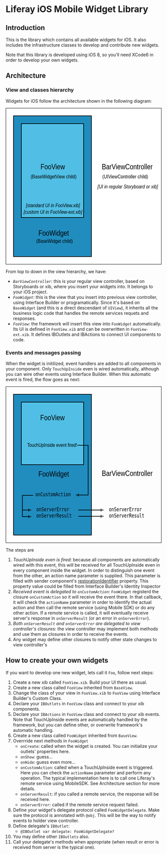 # Liferay iOS Mobile Widget Library

## Introduction

This is the library which contains all available widgets for iOS. It also includes the infrastructure classes to develop and contribute new widgets.

Note that this library is developed using iOS 8, so you'll need XCode6 in order to develop your own widgets.

## Architecture

### View and classes hierarchy

Widgets for iOS follow the architecture shown in the following diagram:

<svg width="500" height="500" xmlns="http://www.w3.org/2000/svg" xmlns:svg="http://www.w3.org/2000/svg">
 <!-- Created with SVG-edit - http://svg-edit.googlecode.com/ -->
 <g>
  <title>viewcontroller</title>
  <rect stroke="#000000" id="svg_11" height="500" width="500" stroke-width="2" fill="#ffffff"/>
  <text font-style="italic" id="svg_12" stroke="#000000" transform="matrix(0.5820860127806878,0,0,0.7063007265607624,35.586917139384624,66.69722673033888) " xml:space="preserve" text-anchor="middle" font-family="Sans-serif" font-size="24" y="268.98993" x="611.44483" stroke-linecap="null" stroke-linejoin="null" stroke-dasharray="null" stroke-width="0" fill="#000000">[UI in regular Storyboard or xib]</text>
  <text id="svg_1" stroke="#000000" transform="matrix(0.844660222530365,0,0,1,17.980579242110252,0) " xml:space="preserve" text-anchor="middle" font-family="Sans-serif" font-size="24" y="196" x="440.43677" stroke-linecap="null" stroke-linejoin="null" stroke-dasharray="null" stroke-width="0" fill="#000000">BarViewController</text>
  <text id="svg_3" stroke="#000000" transform="matrix(0.5820860127806878,0,0,0.7063007265607624,35.586917139384624,66.69722673033888) " xml:space="preserve" text-anchor="middle" font-family="Sans-serif" font-size="24" y="223.68345" x="597.70116" stroke-linecap="null" stroke-linejoin="null" stroke-dasharray="null" stroke-width="0" fill="#000000">(UIViewController child)</text>
 </g>
 <g display="inline">
  <title>widget</title>
  <rect stroke="#000000" id="svg_8" height="450" width="250" y="25" x="25" stroke-width="2" fill="#218dbf"/>
  <text id="svg_9" stroke="#000000" transform="matrix(0.844660222530365,0,0,1,17.980579242110252,0) " xml:space="preserve" text-anchor="middle" font-family="Sans-serif" font-size="24" y="408" x="161.03448" stroke-linecap="null" stroke-linejoin="null" stroke-dasharray="null" stroke-width="0" fill="#000000">FooWidget</text>
  <text id="svg_10" stroke="#000000" transform="matrix(0.5820860127806878,0,0,0.7063007265607624,35.586917139384624,66.69722673033888) " xml:space="preserve" text-anchor="middle" font-family="Sans-serif" font-size="24" y="515.34392" x="207.72444" stroke-linecap="null" stroke-linejoin="null" stroke-dasharray="null" stroke-width="0" fill="#000000">(BaseWidget child)</text>
 </g>
 <g display="inline">
  <title>view</title>
  <rect stroke="#000000" id="svg_2" height="300" width="200" y="50" x="50" stroke-width="2" fill="#51bfe5"/>
  <text font-style="italic" id="svg_5" stroke="#000000" transform="matrix(0.5820860127806878,0,0,0.7063007265607624,35.586917139384624,66.69722673033888) " xml:space="preserve" text-anchor="middle" font-family="Sans-serif" font-size="24" y="383.67196" x="199.13463" stroke-linecap="null" stroke-linejoin="null" stroke-dasharray="null" stroke-width="0" fill="#000000">[custom UI in FooView-ext.xib]</text>
  <text id="svg_7" stroke="#000000" transform="matrix(0.5820860127806878,0,0,0.7063007265607624,35.586917139384624,66.69722673033888) " xml:space="preserve" text-anchor="middle" font-family="Sans-serif" font-size="24" y="223.68345" x="202.57055" stroke-linecap="null" stroke-linejoin="null" stroke-dasharray="null" stroke-width="0" fill="#000000">(BaseWidgetView child)</text>
  <text stroke="#000000" transform="matrix(0.844660222530365,0,0,1,17.980579242110252,0) " xml:space="preserve" text-anchor="middle" font-family="Sans-serif" font-size="24" id="svg_6" y="196" x="157.48276" stroke-linecap="null" stroke-linejoin="null" stroke-dasharray="null" stroke-width="0" fill="#000000">FooView</text>
  <text font-style="italic" id="svg_4" stroke="#000000" transform="matrix(0.5820860127806878,0,0,0.7063007265607624,35.586917139384624,66.69722673033888) " xml:space="preserve" text-anchor="middle" font-family="Sans-serif" font-size="24" y="353.93958" x="199.13463" stroke-linecap="null" stroke-linejoin="null" stroke-dasharray="null" stroke-width="0" fill="#000000">[standard UI in FooView.xib]</text>
 </g>
</svg>

From top to down in the view hierarchy, we have:

  - _`BarViewController`_: this is your regular view controller, based on Storyboards or xib, where you insert your widgets into. It belongs to your iOS project.
  - _`FooWidget`_: this is the view that you insert into previous view controller, using Interface Builder or programatically. Since it's based on `BaseWidget` (and this is a direct descendant of `UIView`), it inherits all the business logic code that handles the remote services requets and responses. 
  - _`FooView`_: the framework will insert this view into `FooWidget` automatically. Its UI is defined in `FooView.xib` and can be overwritten in `FooView-ext.xib`. It defines IBOutlets and IBActions to connect UI components to code.


### Events and messages passing

When the widget is initilized, event handlers are added to all components in your component. Only `TouchUpInside` even is wired automatically, although you can wire other events using Interface Builder.
When this automatic event is fired, the flow goes as next:

<svg width="500" height="500" xmlns="http://www.w3.org/2000/svg" xmlns:svg="http://www.w3.org/2000/svg">
 <!-- Created with SVG-edit - http://svg-edit.googlecode.com/ -->
 <defs>
  <marker refY="50" refX="50" markerHeight="5" markerWidth="5" viewBox="0 0 100 100" se_type="leftarrow_o" orient="auto" markerUnits="strokeWidth" id="se_marker_start_svg_17">
   <path stroke-width="10" stroke="#000000" fill="none" d="m0,50l100,40l-30,-40l30,-40z"/>
  </marker>
  <marker refY="50" refX="50" markerHeight="5" markerWidth="5" viewBox="0 0 100 100" se_type="rightarrow_o" orient="auto" markerUnits="strokeWidth" id="se_marker_end_svg_22">
   <path stroke-width="10" stroke="#000000" fill="none" d="m100,50l-100,40l30,-40l-30,-40z"/>
  </marker>
  <marker refY="50" refX="50" markerHeight="5" markerWidth="5" viewBox="0 0 100 100" se_type="rightarrow_o" orient="auto" markerUnits="strokeWidth" id="se_marker_end_svg_23">
   <path stroke-width="10" stroke="#000000" fill="none" d="m100,50l-100,40l30,-40l-30,-40z"/>
  </marker>
  <marker refY="50" refX="50" markerHeight="5" markerWidth="5" viewBox="0 0 100 100" se_type="rightarrow_o" orient="auto" markerUnits="strokeWidth" id="se_marker_end_svg_26">
   <path stroke-width="10" stroke="#000000" fill="none" d="m100,50l-100,40l30,-40l-30,-40z"/>
  </marker>
  <marker refY="50" refX="50" markerHeight="5" markerWidth="5" viewBox="0 0 100 100" se_type="rightarrow_o" orient="auto" markerUnits="strokeWidth" id="se_marker_end_svg_27">
   <path stroke-width="10" stroke="#000000" fill="none" d="m100,50l-100,40l30,-40l-30,-40z"/>
  </marker>
 </defs>
 <g display="inline">
  <title>viewcontroller</title>
  <rect fill-opacity="0" stroke="#000000" id="svg_11" height="500" width="500" stroke-width="2" fill="#000000"/>
  <text id="svg_1" stroke="#000000" transform="matrix(0.844660222530365,0,0,1,17.980579242110252,0) " xml:space="preserve" text-anchor="middle" font-family="Sans-serif" font-size="24" y="286" x="440.43677" stroke-linecap="null" stroke-linejoin="null" stroke-dasharray="null" stroke-width="0" fill="#000000">BarViewController</text>
  <text id="svg_25" stroke="#000000" transform="matrix(0.5626219144302587,0,0,0.6993809671125888,31.16240931137101,40.05126367639916) " xml:space="preserve" text-anchor="middle" font-family="Monospace" font-size="24" y="542.55282" x="634.24084" stroke-linecap="null" stroke-linejoin="null" stroke-dasharray="null" stroke-width="0" fill="#000000">onServerResult</text>
  <text id="svg_24" stroke="#000000" transform="matrix(0.5626219144302587,0,0,0.6993809671125888,31.16240931137101,40.05126367639916) " xml:space="preserve" text-anchor="middle" font-family="Monospace" font-size="24" y="513.9561" x="627.13127" stroke-linecap="null" stroke-linejoin="null" stroke-dasharray="null" stroke-width="0" fill="#000000">onServerError</text>
 </g>
 <g display="inline">
  <title>widget</title>
  <rect stroke="#000000" id="svg_8" height="450" width="250" y="25" x="25" stroke-width="2" fill="#218dbf"/>
  <text id="svg_19" stroke="#000000" transform="matrix(0.5626219144302587,0,0,0.6993809671125888,31.16240931137101,40.05126367639916) " xml:space="preserve" text-anchor="middle" font-family="Monospace" font-size="24" y="513.9561" x="212.99881" stroke-linecap="null" stroke-linejoin="null" stroke-dasharray="null" stroke-width="0" fill="#000000">onServerError</text>
  <text id="svg_9" stroke="#000000" transform="matrix(0.844660222530365,0,0,1,17.980579242110252,0) " xml:space="preserve" text-anchor="middle" font-family="Sans-serif" font-size="24" y="288" x="161.03448" stroke-linecap="null" stroke-linejoin="null" stroke-dasharray="null" stroke-width="0" fill="#000000">FooWidget</text>
  <text style="cursor: move;" id="svg_20" stroke="#000000" transform="matrix(0.5626219144302587,0,0,0.6993809671125888,31.16240931137101,40.05126367639916) " xml:space="preserve" text-anchor="middle" font-family="Monospace" font-size="24" y="542.55282" x="220.10838" stroke-linecap="null" stroke-linejoin="null" stroke-dasharray="null" stroke-width="0" fill="#000000">onServerResult</text>
  <text id="svg_4" stroke="#000000" transform="matrix(0.5626219144302587,0,0,0.6993809671125888,31.16240931137101,40.05126367639916) " xml:space="preserve" text-anchor="middle" font-family="Monospace" font-size="24" y="445.32397" x="214.7762" stroke-linecap="null" stroke-linejoin="null" stroke-dasharray="null" stroke-width="0" fill="#000000">onCustomAction</text>
 </g>
 <g display="inline">
  <title>view</title>
  <rect stroke="#000000" id="svg_2" height="200" width="200" y="50" x="50" stroke-width="2" fill="#51bfe5"/>
  <text style="cursor: move;" id="svg_16" stroke="#000000" transform="matrix(0.5626219144302587,0,0,0.6993809671125888,31.16240931137101,40.05126367639916) " xml:space="preserve" text-anchor="middle" font-family="Sans-serif" font-size="24" y="219.40991" x="209.44402" stroke-linecap="null" stroke-linejoin="null" stroke-dasharray="null" stroke-width="0" fill="#000000">TouchUpInside event fired!</text>
  <text stroke="#000000" transform="matrix(0.844660222530365,0,0,1,17.980579242110252,0) " xml:space="preserve" text-anchor="middle" font-family="Sans-serif" font-size="24" id="svg_6" y="108" x="156.29885" stroke-linecap="null" stroke-linejoin="null" stroke-dasharray="null" stroke-width="0" fill="#000000">FooView</text>
 </g>
 <g>
  <title>arrows</title>
  <line stroke="#000000" id="svg_14" y2="188" x2="265" y1="188" x1="230" stroke-linecap="null" stroke-linejoin="null" stroke-dasharray="null" stroke-width="2" fill="none"/>
  <line stroke="#000000" transform="rotate(90 264.5,267.50000000000006) " id="svg_15" y2="267.5" x2="344.49999" y1="267.5" x1="184.5" stroke-linecap="null" stroke-linejoin="null" stroke-dasharray="null" stroke-width="2" fill="none"/>
  <line marker-start="url(#se_marker_start_svg_17)" id="svg_17" stroke="#000000" y2="347" x2="265" y1="347" x1="230" stroke-linecap="null" stroke-linejoin="null" stroke-dasharray="null" stroke-width="2" fill="none"/>
  <line id="svg_18" stroke="#000000" y2="348" x2="88" y1="348" x1="53" stroke-linecap="null" stroke-linejoin="null" stroke-dasharray="null" stroke-width="2" fill="none"/>
  <line stroke="#000000" id="svg_21" transform="rotate(90 53.49999999999995,382.00000000000006) " y2="382" x2="88" y1="382" x1="19" stroke-linecap="null" stroke-linejoin="null" stroke-dasharray="null" stroke-width="2" fill="none"/>
  <line marker-end="url(#se_marker_end_svg_22)" stroke="#000000" id="svg_22" y2="395" x2="77" y1="395" x1="53" stroke-linecap="null" stroke-linejoin="null" stroke-dasharray="null" stroke-width="2" fill="none"/>
  <line id="svg_23" marker-end="url(#se_marker_end_svg_23)" stroke="#000000" y2="416" x2="77" y1="416" x1="53" stroke-linecap="null" stroke-linejoin="null" stroke-dasharray="null" stroke-width="2" fill="none"/>
  <line stroke="#000000" id="svg_26" marker-end="url(#se_marker_end_svg_26)" y2="395" x2="309" y1="395" x1="233" stroke-linecap="null" stroke-linejoin="null" stroke-dasharray="null" stroke-width="2" fill="none"/>
  <line id="svg_27" stroke="#000000" marker-end="url(#se_marker_end_svg_27)" y2="415" x2="309" y1="415" x1="233" stroke-linecap="null" stroke-linejoin="null" stroke-dasharray="null" stroke-width="2" fill="none"/>
 </g>
</svg>

The steps are

  1. _TouchUpInside even is fired_: because all components are automatically wired with this event, this will be received for all TouchUpInside even in every component inside the widget. In order to distinguish one event from the other, an action name parameter is supplied. This parameter is filled with sender component's [restorationIdentifier](https://developer.apple.com/library/ios/documentation/uikit/reference/uiview_class/uiview/uiview.html#//apple_ref/occ/instp/UIView/restorationIdentifier) property. This property value could be filled from Interface Builder's Identity Inspector
  1. _Received event is delegated to `onCustomAction`_: `FooWidget` registerd the closure `onCustomAction` so it will receive the event there. In that callback, it will check the `actionName` parameter in order to identify the actual action and then call the remote service (using Mobile SDK)  or do any other action. If a remote service is called, it will eventually receive server's response in `onServerResult` (or an error in `onServerError`).
  1. _Both `onServerResult` and `onServerError` are delegated to view controller's closures_: the view controller may implement both methods and use them as closures in order to receive the events.
  1. Any widget may define other closures to notify other state changes to view controller's


## How to create your own widgets
If you want to develop one new widget, lets call it `Foo`, follow next steps:

1. Create a new xib called `FooView.xib`. Build your UI there as usual.
1. Create a new class called `FooView` inherited from `BaseView`.
1. Change the class of your view in `FooView.xib` to `FooView` using Interface Builder's Custom Class.
1. Declare your `IBOutlets` in `FooView` class and connect to your xib components.
1. Declare your `IBActions` in `FooView` class and connect to your xib events. Note that TouchUpInside events are automatically handled by the framework, but you can define other, or overwrite framework's automatic handling.
1. Create a new class called `FooWidget` inherited from `BaseView`.
1. Overrride next methods in `FooWidget`
   - `onCreate`: called when the widget is created. You can initialize your outlets' properties here.
   - `onShow`: guess...
   - `onHide`: guess even more...
   - `onCustomAction`: called when a TouchUpInside event is triggered. Here you can check the `actionName` parameter and perform any operation. The typical implementation here is to call one Liferay's remote service using MobileSDK. See Architecture section for more details. 
   - `onServerResult`: if you called a remote service, the response will be received here.
   - `onServerError`: called if the remote service request failed.
1. Define your widget's delegate protocol called `FooWidgetDelegate`. Make sure the protocol is annotated with `@obj`. This will be the way to notify events to holder view controller.
1. Define delegate's `IBOutlet`:
   - `@IBOutlet var delegate: FooWidgetDelegate?`
1. You may define other `IBOutlets` also.
1. Call your delegate's methods when appropriate (when result or error is received from server is the typical one).


    
    
